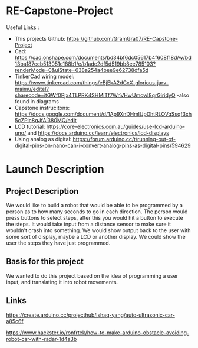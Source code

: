 # RE-Capstone-Project
Useful Links : 
 - This projects Github: https://github.com/GramGra07/RE-Capstone-Project
 - Cad: https://cad.onshape.com/documents/bd34bf6dc05617b4f608f18d/w/bd13ba187ccb513051e188b1/e/b1adc2df5d519bb8ee785103?renderMode=0&uiState=638a254a4bee9e62738dfa5d
 - TinkerCad wiring model: https://www.tinkercad.com/things/eBjEkA2dCxX-glorious-jarv-maimu/editel?sharecode=itGWf0Pjx4TLPRK4SHMiTf7WnVHwUmcwl8qrGiridyQ
    -also found in diagrams
 - Capstone instrucitons: https://docs.google.com/document/d/1Ap9XnDHmlUpDhtRLOVqSsqf3xh5cZPlc8qJfAl380MQ/edit
 - LCD tutorial: https://core-electronics.com.au/guides/use-lcd-arduino-uno/ and https://docs.arduino.cc/learn/electronics/lcd-displays
 - Using analog as digital: https://forum.arduino.cc/t/running-out-of-digital-pins-on-nano-can-i-convert-analog-pins-as-digital-pins/594629
 
# Launch Description

## Project Description
We would like to build a robot that would be able to be programmed by a person as to how many seconds to go in each direction. The person would press buttons to select steps, after this you would hit a button to execute the steps. It would take input from a distance sensor to make sure it wouldn't crash into something. We would show output back to the user with some sort of display, maybe a LCD or another display. We could show the user the steps they have just programmed.

## Basis for this project
We wanted to do this project based on the idea of programming a user input, and translating it into robot movements.

## Links
https://create.arduino.cc/projecthub/ishaq-yang/auto-ultrasonic-car-a85c6f

https://www.hackster.io/ronfrtek/how-to-make-arduino-obstacle-avoiding-robot-car-with-radar-1d4a3b
